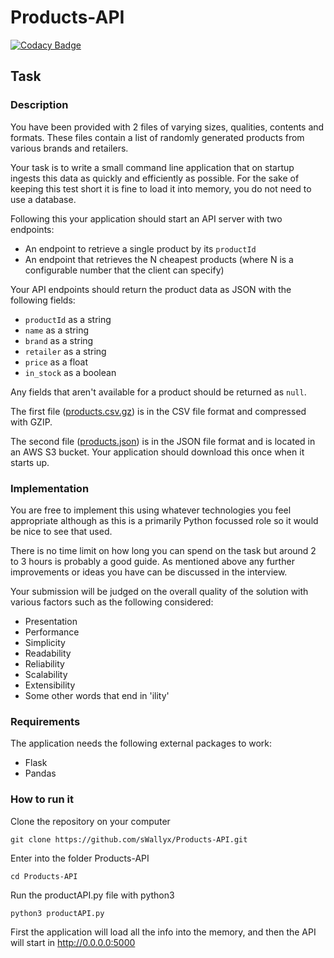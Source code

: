 # Products-API

[![Codacy Badge](https://api.codacy.com/project/badge/Grade/4650e3c11bf44e6f8b9d7e93f547c70a)](https://www.codacy.com/manual/swallyx/Products-API?utm_source=github.com&amp;utm_medium=referral&amp;utm_content=sWallyx/Products-API&amp;utm_campaign=Badge_Grade)

## Task

### Description

You have been provided with 2 files of varying sizes, qualities, contents and
formats. These files contain a list of randomly generated products from various
brands and retailers.

Your task is to write a small command line application that on startup ingests this
data as quickly and efficiently as possible. For the sake of keeping this test short
it is fine to load it into memory, you do not need to use a database.

Following this your application should start an API server with two endpoints:

- An endpoint to retrieve a single product by its `productId`
- An endpoint that retrieves the N cheapest products (where N is a configurable number that the client can specify)

Your API endpoints should return the product data as JSON with the following fields:

- `productId` as a string
- `name` as a string
- `brand` as a string
- `retailer` as a string
- `price` as a float
- `in_stock` as a boolean

Any fields that aren't available for a product should be returned as `null`.

The first file ([products.csv.gz](products.csv.gz)) is in the CSV file format and
compressed with GZIP.

The second file ([products.json](https://s3-eu-west-1.amazonaws.com/pricesearcher-code-tests/python-software-developer/products.json))
is in the JSON file format and is located in an AWS S3 bucket. Your application
should download this once when it starts up.

### Implementation

You are free to implement this using whatever technologies you feel appropriate
although as this is a primarily Python focussed role so it would be nice to see
that used.

There is no time limit on how long you can spend on the task but around 2 to 3
hours is probably a good guide. As mentioned above any further improvements or
ideas you have can be discussed in the interview.

Your submission will be judged on the overall quality of the solution with
various factors such as the following considered:

- Presentation
- Performance
- Simplicity
- Readability
- Reliability
- Scalability
- Extensibility
- Some other words that end in 'ility'


### Requirements

The application needs the following external packages to work:

* Flask
* Pandas

### How to run it

Clone the repository on your computer

````
git clone https://github.com/sWallyx/Products-API.git
````

Enter into the folder Products-API

````
cd Products-API
````

Run the productAPI.py file with python3

````
python3 productAPI.py
````

First the application will load all the info into the memory, and then the API will start in http://0.0.0.0:5000